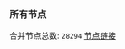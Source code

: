 ### 所有节点
合并节点总数: `28294`
[节点链接](https://github.com/qjlxg/586/raw/refs/heads/master/sub/sub_merge_base64.txt)


